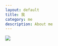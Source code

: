 ```yaml
---
layout: default
title: 我
category: me
description: About me
---
```


<div>
<img src='http://ronnie.wang/images/techstack-white.png'>
</div>